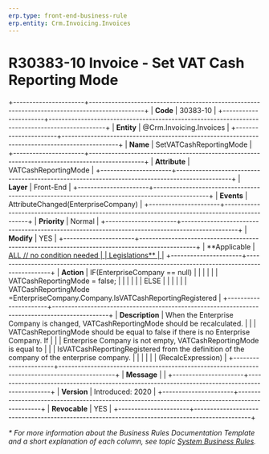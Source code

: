 ```yaml
---
erp.type: front-end-business-rule
erp.entity: Crm.Invoicing.Invoices
---
```


# R30383-10 Invoice - Set VAT Cash Reporting Mode
+----------------------+-----------------------------------------------------------------------------------------------+
| **Code**             | 30383-10                                                                                      |
+----------------------+-----------------------------------------------------------------------------------------------+
| **Entity**           | @Crm.Invoicing.Invoices                                                                       |
+----------------------+-----------------------------------------------------------------------------------------------+
| **Name**             | SetVATCashReportingMode                                                                       |
+----------------------+-----------------------------------------------------------------------------------------------+
| **Attribute**        | VATCashReportingMode                                                                          |
+----------------------+-----------------------------------------------------------------------------------------------+
| **Layer**            | Front-End                                                                                     |
+----------------------+-----------------------------------------------------------------------------------------------+
| **Events**           | AttributeChanged(EnterpriseCompany)                                                           |
+----------------------+-----------------------------------------------------------------------------------------------+
| **Priority**         | Normal                                                                                        |
+----------------------+-----------------------------------------------------------------------------------------------+
| **Modify**           | YES                                                                                           |
+----------------------+-----------------------------------------------------------------------------------------------+
| **Applicable         | [ALL // no condition needed                                                                   |
| Legislations**       | ](xref:applicable-legislations)                                                               |
+----------------------+-----------------------------------------------------------------------------------------------+
| **Action**           | IF(EnterpriseCompany == null)                                                                 |
|                      |                                                                                               |
|                      | VATCashReportingMode = false;                                                                 |
|                      |                                                                                               |
|                      | ELSE                                                                                          |
|                      |                                                                                               |
|                      | VATCashReportingMode =EnterpriseCompany.Company.IsVATCashReportingRegistered                  |
+----------------------+-----------------------------------------------------------------------------------------------+
| **Description**      | When the Enterprise Company is changed, VATCashReportingMode should be recalculated.          |
|                      | VATCashReportingMode should be equal to false if there is no Enterprise Company. If           |
|                      | Enterprise Company is not empty, VATCashReportingMode is equal to                             |
|                      | IsVATCashReportingRegistered from the definition of the company of the enterprise company.    |
|                      |                                                                                               |
|                      | (RecalcExpression)                                                                            |
+----------------------+-----------------------------------------------------------------------------------------------+
| **Message**          |                                                                                               |
+----------------------+-----------------------------------------------------------------------------------------------+
| **Version**          | Introduced: 2020                                                                              |
+----------------------+-----------------------------------------------------------------------------------------------+
| **Revocable**        | YES                                                                                           |
+----------------------+-----------------------------------------------------------------------------------------------+

*\* For more information about the Business Rules Documentation Template and a short explanation of each column, see
topic [System Business Rules](../templates/template-description-system-business-rules.md).*
